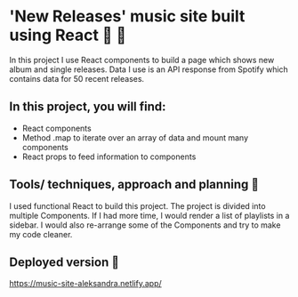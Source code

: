 # 'New Releases' music site built using React 🎼 🎵

In this project I use React components to build a page which shows new album and single releases.
Data I use is an API response from Spotify which contains data for 50 recent releases.

## In this project, you will find:

- React components
- Method .map to iterate over an array of data and mount many components
- React props to feed information to components

## Tools/ techniques, approach and planning 🔨

I used functional React to build this project. The project is divided into multiple Components. If I had more time, I would render a list of playlists in a sidebar. I would also re-arrange some of the Components and try to make my code cleaner.

## Deployed version 🚀

https://music-site-aleksandra.netlify.app/
